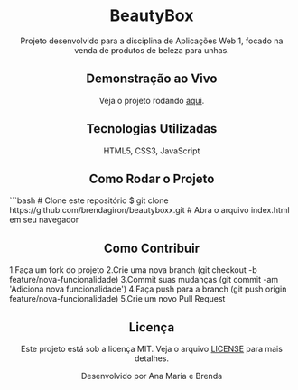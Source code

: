 <h1 align="center">BeautyBox</h1>

<p align="center">
  Projeto desenvolvido para a disciplina de Aplicações Web 1, focado na venda de produtos de beleza para unhas.
</p>

<h2 align="center">Demonstração ao Vivo</h2>
<p align="center">
  Veja o projeto rodando <a href="https://brendagiron.github.io/beautyboxx/" target="_blank">aqui</a>.
</p>

<h2 align="center">Tecnologias Utilizadas</h2>
<p align="center">
  HTML5, CSS3, JavaScript
</p>

<h2 align="center">Como Rodar o Projeto</h2>
```bash
# Clone este repositório
$ git clone https://github.com/brendagiron/beautyboxx.git
# Abra o arquivo index.html em seu navegador

<h2 align="center">Como Contribuir</h2>
1.Faça um fork do projeto
2.Crie uma nova branch (git checkout -b feature/nova-funcionalidade)
3.Commit suas mudanças (git commit -am 'Adiciona nova funcionalidade')
4.Faça push para a branch (git push origin feature/nova-funcionalidade)
5.Crie um novo Pull Request

<h2 align="center">Licença</h2>
<p align="center">
  Este projeto está sob a licença MIT. Veja o arquivo <a href="LICENSE.md">LICENSE</a> para mais detalhes.
</p>

<p align="center">
  Desenvolvido por Ana Maria e Brenda 
</p>



